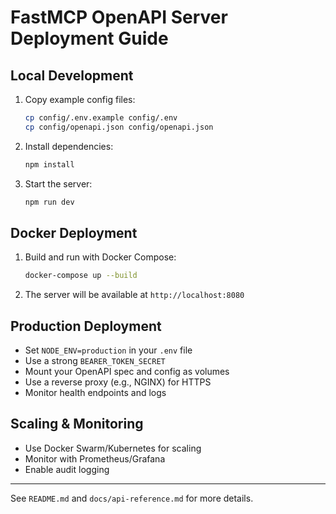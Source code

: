 # FastMCP OpenAPI Server Deployment Guide

## Local Development
1. Copy example config files:
   ```sh
   cp config/.env.example config/.env
   cp config/openapi.json config/openapi.json
   ```
2. Install dependencies:
   ```sh
   npm install
   ```
3. Start the server:
   ```sh
   npm run dev
   ```

## Docker Deployment
1. Build and run with Docker Compose:
   ```sh
   docker-compose up --build
   ```
2. The server will be available at `http://localhost:8080`

## Production Deployment
- Set `NODE_ENV=production` in your `.env` file
- Use a strong `BEARER_TOKEN_SECRET`
- Mount your OpenAPI spec and config as volumes
- Use a reverse proxy (e.g., NGINX) for HTTPS
- Monitor health endpoints and logs

## Scaling & Monitoring
- Use Docker Swarm/Kubernetes for scaling
- Monitor with Prometheus/Grafana
- Enable audit logging

---
See `README.md` and `docs/api-reference.md` for more details.
